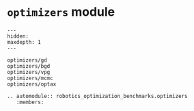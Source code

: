 # `optimizers` module

```{toctree}
---
hidden:
maxdepth: 1
---

optimizers/gd
optimizers/bgd
optimizers/vpg
optimizers/mcmc
optimizers/optax
```

```{eval-rst}
.. automodule:: robotics_optimization_benchmarks.optimizers
   :members:
```
